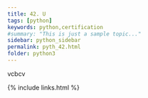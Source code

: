 ```yaml
---
title: 42. U
tags: [python]
keywords: python,certification
#summary: "This is just a sample topic..."
sidebar: python_sidebar
permalink: pyth_42.html
folder: python3
---
```

vcbcv 


{% include links.html %}
